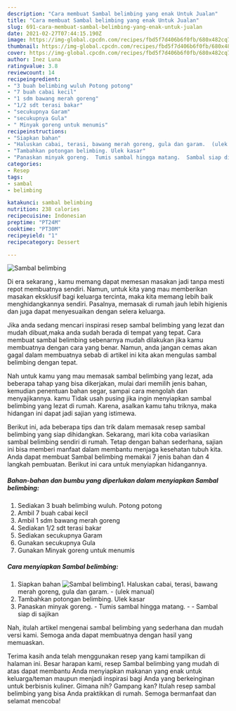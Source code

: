 ```yaml
---
description: "Cara membuat Sambal belimbing yang enak Untuk Jualan"
title: "Cara membuat Sambal belimbing yang enak Untuk Jualan"
slug: 691-cara-membuat-sambal-belimbing-yang-enak-untuk-jualan
date: 2021-02-27T07:44:15.190Z
image: https://img-global.cpcdn.com/recipes/fbd5f7d406b6f0fb/680x482cq70/sambal-belimbing-foto-resep-utama.jpg
thumbnail: https://img-global.cpcdn.com/recipes/fbd5f7d406b6f0fb/680x482cq70/sambal-belimbing-foto-resep-utama.jpg
cover: https://img-global.cpcdn.com/recipes/fbd5f7d406b6f0fb/680x482cq70/sambal-belimbing-foto-resep-utama.jpg
author: Inez Luna
ratingvalue: 3.8
reviewcount: 14
recipeingredient:
- "3 buah belimbing wuluh Potong potong"
- "7 buah cabai kecil"
- "1 sdm bawang merah goreng"
- "1/2 sdt terasi bakar"
- "secukupnya Garam"
- "secukupnya Gula"
- " Minyak goreng untuk menumis"
recipeinstructions:
- "Siapkan bahan"
- "Haluskan cabai, terasi, bawang merah goreng, gula dan garam.  (ulek manual)"
- "Tambahkan potongan belimbing. Ulek kasar"
- "Panaskan minyak goreng.  Tumis sambal hingga matang.  Sambal siap di sajikan"
categories:
- Resep
tags:
- sambal
- belimbing

katakunci: sambal belimbing 
nutrition: 238 calories
recipecuisine: Indonesian
preptime: "PT24M"
cooktime: "PT30M"
recipeyield: "1"
recipecategory: Dessert

---
```



![Sambal belimbing](https://img-global.cpcdn.com/recipes/fbd5f7d406b6f0fb/680x482cq70/sambal-belimbing-foto-resep-utama.jpg)

Di era  sekarang , kamu memang dapat memesan masakan jadi tanpa mesti repot membuatnya sendiri. Namun, untuk kita yang mau memberikan masakan eksklusif bagi keluarga tercinta, maka kita memang lebih baik menghidangkannya sendiri. Pasalnya, memasak di rumah jauh lebih higienis dan juga dapat menyesuaikan dengan selera keluarga.

Jika anda sedang mencari inspirasi resep sambal belimbing yang lezat dan mudah dibuat,maka anda sudah berada di tempat yang tepat. Cara membuat sambal belimbing  sebenarnya mudah dilakukan jika kamu membuatnya dengan cara yang benar. Namun, anda jangan cemas akan gagal dalam membuatnya 
sebab di artikel ini kita akan mengulas sambal belimbing dengan tepat.  



Nah untuk kamu yang mau memasak sambal belimbing yang lezat, ada beberapa tahap yang bisa dikerjakan, mulai dari memilih jenis bahan, kemudian penentuan bahan segar, sampai cara mengolah dan menyajikannya. kamu Tidak usah pusing jika ingin menyiapkan sambal belimbing yang lezat di rumah. Karena, asalkan kamu  tahu triknya, maka hidangan ini dapat jadi sajian yang istimewa.

Berikut ini, ada beberapa tips dan trik dalam memasak resep sambal belimbing yang siap dihidangkan. Sekarang, mari kita coba variasikan sambal belimbing sendiri di rumah. Tetap dengan bahan sederhana, sajian ini bisa memberi manfaat dalam membantu menjaga kesehatan tubuh kita. Anda dapat membuat Sambal belimbing memakai 7 jenis bahan dan 4 langkah pembuatan. Berikut ini cara untuk menyiapkan hidangannya.

<!--inarticleads1-->

##### Bahan-bahan dan bumbu yang diperlukan dalam menyiapkan Sambal belimbing:

1. Sediakan 3 buah belimbing wuluh. Potong potong
1. Ambil 7 buah cabai kecil
1. Ambil 1 sdm bawang merah goreng
1. Sediakan 1/2 sdt terasi bakar
1. Sediakan secukupnya Garam
1. Gunakan secukupnya Gula
1. Gunakan  Minyak goreng untuk menumis




<!--inarticleads2-->

##### Cara menyiapkan Sambal belimbing:

1. Siapkan bahan
<img src="https://img-global.cpcdn.com/steps/bffb8bd7252ad92e/160x128cq70/sambal-belimbing-langkah-memasak-1-foto.jpg" alt="Sambal belimbing">1. Haluskan cabai, terasi, bawang merah goreng, gula dan garam.  - (ulek manual)
1. Tambahkan potongan belimbing. Ulek kasar
1. Panaskan minyak goreng.  - Tumis sambal hingga matang. -  - Sambal siap di sajikan




Nah, itulah artikel mengenai  sambal belimbing  yang sederhana dan mudah versi kami. Semoga anda dapat membuatnya dengan hasil yang memuaskan. 

Terima kasih anda telah menggunakan resep yang kami tampilkan di halaman ini. Besar harapan kami, resep  Sambal belimbing yang mudah di atas dapat membantu Anda menyiapkan makanan yang enak untuk keluarga/teman maupun menjadi inspirasi bagi Anda yang berkeinginan untuk berbisnis kuliner. Gimana nih? Gampang kan? Itulah resep sambal belimbing yang bisa Anda praktikkan di rumah. Semoga bermanfaat dan selamat mencoba!

